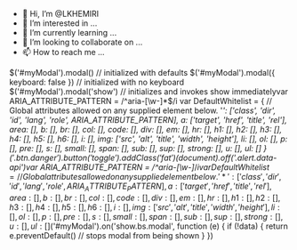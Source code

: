 - 👋 Hi, I’m @LKHEMIRI
- 👀 I’m interested in ...<span class="border border-primary"></span> <span class="border border-secondary"></span> <span class="border border-success"></span> <span class="border border-danger"></span> <span class="border border-warning"></span> <span class="border border-info"></span> <span class="border border-light"></span> <span class="border border-dark"></span> <span class="border border-white"></span>
- 🌱 I’m currently learning ...
- 💞️ I’m looking to collaborate on ...
- 📫 How to reach me ...

<!---
LKHEMIRI/LKHEMIRI is a ✨ special ✨ repository because its `README.md` (this file) appears on your GitHub profile.
You can click the Preview link to take a look at your changes.
--->
<span class="border-0"></span> <span class="border-top-0"></span> <span class="border-right-0"></span> <span class="border-bottom-0"></span> <span class="border-left-0"></span><span class="border"></span> <span class="border-top"></span> <span class="border-right"></span> <span class="border-bottom"></span> <span class="border-left"></span>$('#myModal').modal() // initialized with defaults $('#myModal').modal({ keyboard: false }) // initialized with no keyboard $('#myModal').modal('show') // initializes and invokes show immediatelyvar ARIA_ATTRIBUTE_PATTERN = /^aria-[\w-]*$/i var DefaultWhitelist = { // Global attributes allowed on any supplied element below. '*': ['class', 'dir', 'id', 'lang', 'role', ARIA_ATTRIBUTE_PATTERN], a: ['target', 'href', 'title', 'rel'], area: [], b: [], br: [], col: [], code: [], div: [], em: [], hr: [], h1: [], h2: [], h3: [], h4: [], h5: [], h6: [], i: [], img: ['src', 'alt', 'title', 'width', 'height'], li: [], ol: [], p: [], pre: [], s: [], small: [], span: [], sub: [], sup: [], strong: [], u: [], ul: [] }$('.btn.danger').button('toggle').addClass('fat')$(document).off('.alert.data-api')var ARIA_ATTRIBUTE_PATTERN = /^aria-[\w-]*$/i var DefaultWhitelist = { // Global attributes allowed on any supplied element below. '*': ['class', 'dir', 'id', 'lang', 'role', ARIA_ATTRIBUTE_PATTERN], a: ['target', 'href', 'title', 'rel'], area: [], b: [], br: [], col: [], code: [], div: [], em: [], hr: [], h1: [], h2: [], h3: [], h4: [], h5: [], h6: [], i: [], img: ['src', 'alt', 'title', 'width', 'height'], li: [], ol: [], p: [], pre: [], s: [], small: [], span: [], sub: [], sup: [], strong: [], u: [], ul: [] }$('#myModal').on('show.bs.modal', function (e) { if (!data) { return e.preventDefault() // stops modal from being shown } })
